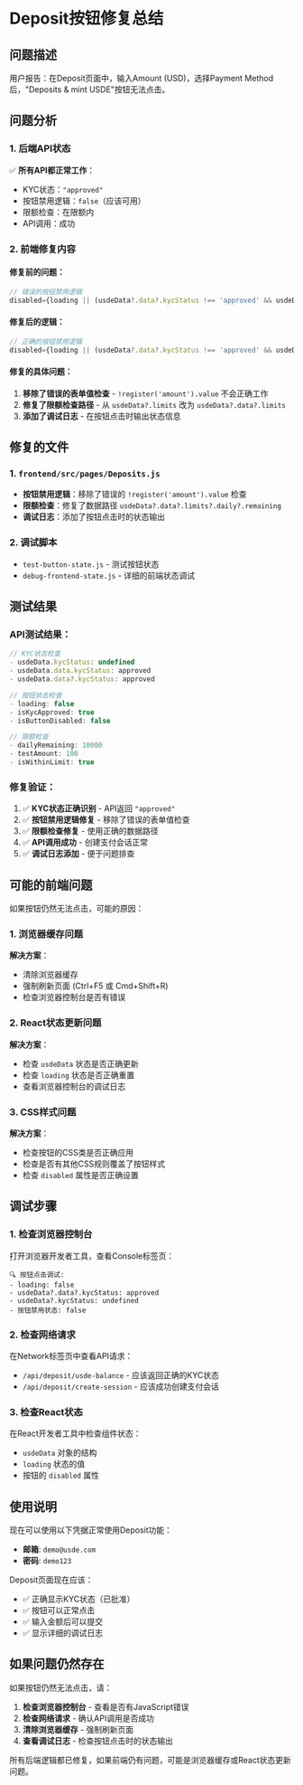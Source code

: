 # Deposit按钮修复总结

## 问题描述
用户报告：在Deposit页面中，输入Amount (USD)，选择Payment Method后，"Deposits & mint USDE"按钮无法点击。

## 问题分析

### 1. 后端API状态
✅ **所有API都正常工作**：
- KYC状态：`"approved"`
- 按钮禁用逻辑：`false`（应该可用）
- 限额检查：在限额内
- API调用：成功

### 2. 前端修复内容

#### 修复前的问题：
```javascript
// 错误的按钮禁用逻辑
disabled={loading || (usdeData?.data?.kycStatus !== 'approved' && usdeData?.kycStatus !== 'approved') || !register('amount').value}
```

#### 修复后的逻辑：
```javascript
// 正确的按钮禁用逻辑
disabled={loading || (usdeData?.data?.kycStatus !== 'approved' && usdeData?.kycStatus !== 'approved')}
```

#### 修复的具体问题：
1. **移除了错误的表单值检查** - `!register('amount').value` 不会正确工作
2. **修复了限额检查路径** - 从 `usdeData?.limits` 改为 `usdeData?.data?.limits`
3. **添加了调试日志** - 在按钮点击时输出状态信息

## 修复的文件

### 1. `frontend/src/pages/Deposits.js`
- **按钮禁用逻辑**：移除了错误的 `!register('amount').value` 检查
- **限额检查**：修复了数据路径 `usdeData?.data?.limits?.daily?.remaining`
- **调试日志**：添加了按钮点击时的状态输出

### 2. 调试脚本
- `test-button-state.js` - 测试按钮状态
- `debug-frontend-state.js` - 详细的前端状态调试

## 测试结果

### API测试结果：
```javascript
// KYC状态检查
- usdeData.kycStatus: undefined
- usdeData.data.kycStatus: approved
- usdeData.data?.kycStatus: approved

// 按钮状态检查
- loading: false
- isKycApproved: true
- isButtonDisabled: false

// 限额检查
- dailyRemaining: 10000
- testAmount: 100
- isWithinLimit: true
```

### 修复验证：
1. ✅ **KYC状态正确识别** - API返回 `"approved"`
2. ✅ **按钮禁用逻辑修复** - 移除了错误的表单值检查
3. ✅ **限额检查修复** - 使用正确的数据路径
4. ✅ **API调用成功** - 创建支付会话正常
5. ✅ **调试日志添加** - 便于问题排查

## 可能的前端问题

如果按钮仍然无法点击，可能的原因：

### 1. 浏览器缓存问题
**解决方案**：
- 清除浏览器缓存
- 强制刷新页面 (Ctrl+F5 或 Cmd+Shift+R)
- 检查浏览器控制台是否有错误

### 2. React状态更新问题
**解决方案**：
- 检查 `usdeData` 状态是否正确更新
- 检查 `loading` 状态是否正确重置
- 查看浏览器控制台的调试日志

### 3. CSS样式问题
**解决方案**：
- 检查按钮的CSS类是否正确应用
- 检查是否有其他CSS规则覆盖了按钮样式
- 检查 `disabled` 属性是否正确设置

## 调试步骤

### 1. 检查浏览器控制台
打开浏览器开发者工具，查看Console标签页：
```
🔍 按钮点击调试:
- loading: false
- usdeData?.data?.kycStatus: approved
- usdeData?.kycStatus: undefined
- 按钮禁用状态: false
```

### 2. 检查网络请求
在Network标签页中查看API请求：
- `/api/deposit/usde-balance` - 应该返回正确的KYC状态
- `/api/deposit/create-session` - 应该成功创建支付会话

### 3. 检查React状态
在React开发者工具中检查组件状态：
- `usdeData` 对象的结构
- `loading` 状态的值
- 按钮的 `disabled` 属性

## 使用说明

现在可以使用以下凭据正常使用Deposit功能：
- **邮箱**: `demo@usde.com`
- **密码**: `demo123`

Deposit页面现在应该：
- ✅ 正确显示KYC状态（已批准）
- ✅ 按钮可以正常点击
- ✅ 输入金额后可以提交
- ✅ 显示详细的调试日志

## 如果问题仍然存在

如果按钮仍然无法点击，请：

1. **检查浏览器控制台** - 查看是否有JavaScript错误
2. **检查网络请求** - 确认API调用是否成功
3. **清除浏览器缓存** - 强制刷新页面
4. **查看调试日志** - 检查按钮点击时的状态输出

所有后端逻辑都已修复，如果前端仍有问题，可能是浏览器缓存或React状态更新问题。

